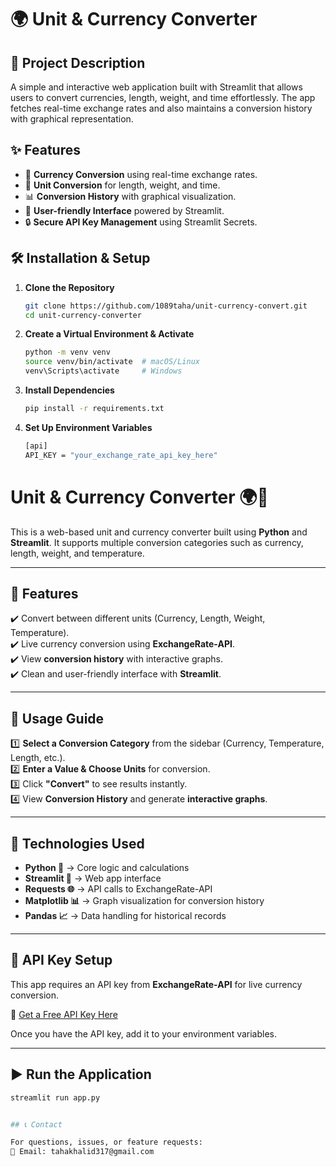 # 🌍 Unit & Currency Converter

## 📌 Project Description
A simple and interactive web application built with Streamlit that allows users to convert currencies, length, weight, and time effortlessly. The app fetches real-time exchange rates and also maintains a conversion history with graphical representation.

## ✨ Features
- 🔄 **Currency Conversion** using real-time exchange rates.
- 📏 **Unit Conversion** for length, weight, and time.
- 📊 **Conversion History** with graphical visualization.
- 🎨 **User-friendly Interface** powered by Streamlit.
- 🔒 **Secure API Key Management** using Streamlit Secrets.

## 🛠️ Installation & Setup
1. **Clone the Repository**
   ```bash
   git clone https://github.com/1089taha/unit-currency-convert.git
   cd unit-currency-converter

2. **Create a Virtual Environment & Activate**  
   ```bash
   python -m venv venv
   source venv/bin/activate  # macOS/Linux
   venv\Scripts\activate     # Windows

3. **Install Dependencies**
   ```bash
   pip install -r requirements.txt

4. **Set Up Environment Variables**
   ```bash
   [api]
   API_KEY = "your_exchange_rate_api_key_here"

# Unit & Currency Converter 🌍💱

This is a web-based unit and currency converter built using **Python** and **Streamlit**. It supports multiple conversion categories such as currency, length, weight, and temperature.

---

## 📌 Features
✔️ Convert between different units (Currency, Length, Weight, Temperature).  
✔️ Live currency conversion using **ExchangeRate-API**.  
✔️ View **conversion history** with interactive graphs.  
✔️ Clean and user-friendly interface with **Streamlit**.  

---

## 🚀 Usage Guide

1️⃣ **Select a Conversion Category** from the sidebar (Currency, Temperature, Length, etc.).  
2️⃣ **Enter a Value & Choose Units** for conversion.  
3️⃣ Click **"Convert"** to see results instantly.  
4️⃣ View **Conversion History** and generate **interactive graphs**.  

---

## 🔧 Technologies Used

- **Python 🐍** → Core logic and calculations  
- **Streamlit 🎈** → Web app interface  
- **Requests 🌐** → API calls to ExchangeRate-API  
- **Matplotlib 📊** → Graph visualization for conversion history  
- **Pandas 📈** → Data handling for historical records  

---

## 🔑 API Key Setup

This app requires an API key from **ExchangeRate-API** for live currency conversion.  

🔗 [Get a Free API Key Here](https://www.exchangerate-api.com/)  

Once you have the API key, add it to your environment variables.

---

## ▶️ Run the Application

```bash
streamlit run app.py


## 📞 Contact

For questions, issues, or feature requests:
📧 Email: tahakhalid317@gmail.com
